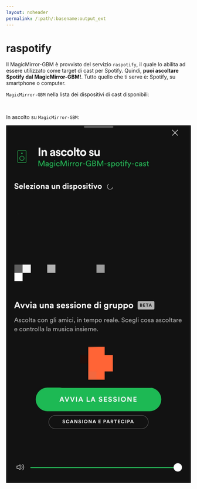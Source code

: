 ```yaml
---
layout: noheader
permalink: /:path/:basename:output_ext
---
```


# raspotify

Il MagicMirror-GBM è provvisto del servizio `raspotify`, il quale lo abilita ad essere utilizzato come target di cast per Spotify.
Quindi, __puoi ascoltare Spotify dal MagicMirror-GBM!__.
Tutto quello che ti serve è: Spotify, su smartphone o computer.

`MagicMirror-GBM` nella lista dei dispositivi di cast disponibili:

![]()

In ascolto su `MagicMirror-GBM`:

![playing_on_MagicMirror-GBM.jpg](../assets/raspotify/playing_on_MagicMirror-GBM.jpg)

